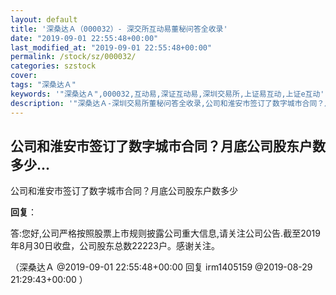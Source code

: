 ```yaml
---
layout: default
title: '深桑达Ａ（000032）- 深交所互动易董秘问答全收录'
date: "2019-09-01 22:55:48+00:00"
last_modified_at: "2019-09-01 22:55:48+00:00"
permalink: /stock/sz/000032/
categories: szstock
cover: 
tags: "深桑达Ａ"
keywords: '"深桑达Ａ",000032,互动易,深证互动易,深圳交易所,上证易互动,上证e互动'
description: '"深桑达Ａ-深圳交易所董秘问答全收录,公司和淮安市签订了数字城市合同？月底公司股东户数多少"'
---
```


## 公司和淮安市签订了数字城市合同？月底公司股东户数多少...

公司和淮安市签订了数字城市合同？月底公司股东户数多少

**回复**：

答:您好,公司严格按照股票上市规则披露公司重大信息,请关注公司公告.截至2019年8月30日收盘，公司股东总数22223户。感谢关注。 

（深桑达Ａ  @2019-09-01 22:55:48+00:00 回复 irm1405159  @2019-08-29 21:29:43+00:00 ）

